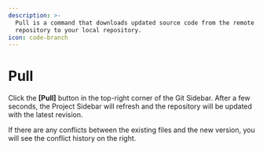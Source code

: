 ```yaml
---
description: >-
  Pull is a command that downloads updated source code from the remote
  repository to your local repository.
icon: code-branch
---
```


# Pull

Click the **\[Pull]** button in the top-right corner of the Git Sidebar. After a few seconds, the Project Sidebar will refresh and the repository will be updated with the latest revision.

If there are any conflicts between the existing files and the new version, you will see the conflict history on the right.
